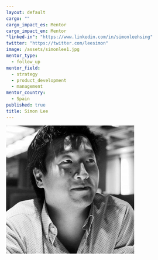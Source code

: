 ```yaml
---
layout: default
cargo: ""
cargo_impact_es: Mentor
cargo_impact_en: Mentor
"linked-in": "https://www.linkedin.com/in/simonleehsing"
twitter: "https://twitter.com/leesimon"
image: /assets/simonlee1.jpg
mentor_type: 
  - follow_up
mentor_field: 
  - strategy
  - product_development
  - management
mentor_country: 
  - Spain
published: true
title: Simon Lee
---
```


![simonlee1.jpg](/assets/simonlee1.jpg)

